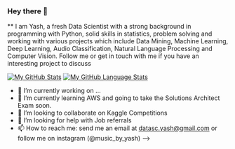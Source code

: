### Hey there 👋

** I am Yash, a fresh Data Scientist with a strong background in programming with Python, solid skills in statistics, problem solving and working with various projects which include Data Mining, Machine Learning, Deep Learning, Audio Classification, Natural Language Processing and Computer Vision. Follow me or get in touch with me if you have an interesting project to discuss



[![My GitHub Stats](https://github-readme-stats.vercel.app/api/?username=yash-td&count_private=true&theme=tokyonight&showicons=true)]()
[![My GitHub Language Stats](https://github-readme-stats.vercel.app/api/top-langs/?username=yash-td&langs_count=5&theme=tokyonight)]()



- 🔭 I’m currently working on ...
- 🌱 I’m currently learning AWS and going to take the Solutions Architect Exam soon.
- 👯 I’m looking to collaborate on Kaggle Competitions
- 🤔 I’m looking for help with Job referrals
- 📫 How to reach me: send me an email at datasc.yash@gmail.com or follow me on instagram (@music_by_yash)
-->
